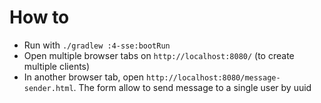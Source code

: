 
# How to

- Run with `./gradlew :4-sse:bootRun`
- Open multiple browser tabs on `http://localhost:8080/` (to create multiple clients)
- In another browser tab, open `http://localhost:8080/message-sender.html`. The form allow to send message to a single user by uuid 

